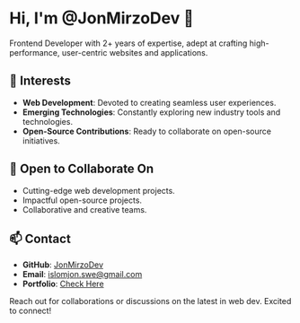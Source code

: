 # Hi, I'm @JonMirzoDev 👋

Frontend Developer with 2+ years of expertise, adept at crafting high-performance, user-centric websites and applications.

## 👀 Interests
- **Web Development**: Devoted to creating seamless user experiences.
- **Emerging Technologies**: Constantly exploring new industry tools and technologies.
- **Open-Source Contributions**: Ready to collaborate on open-source initiatives.

## 💞️ Open to Collaborate On
- Cutting-edge web development projects.
- Impactful open-source projects.
- Collaborative and creative teams.

## 📫 Contact
- **GitHub**: [JonMirzoDev](https://github.com/JonMirzoDev)
- **Email**: islomjon.swe@gmail.com
- **Portfolio**: [Check Here](https://islomjon-swe.vercel.app)

Reach out for collaborations or discussions on the latest in web dev. Excited to connect!

